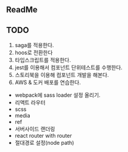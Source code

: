 ## ReadMe


## TODO
1. saga를 적용한다.
2. hoos로 전환한다
3. 타입스크립트를 적용한다.
4. jest를 이용해서 컴포넌트 단위테스트를 수행한다.
5. 스토리북을 이용해 컴포넌트 개발을 해본다.
6. AWS & 도커 배포를 연습한다.


- webpack에 sass loader 설정 올리기.
- 리액트 라우터
- scss
- media
- ref
- 서버사이드 랜더링
- react router with router
- 절대경로 설정(node path)